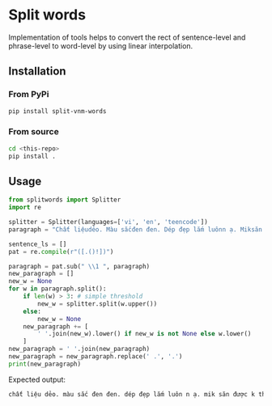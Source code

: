 # Split words
Implementation of tools helps to convert the rect of sentence-level and phrase-level to word-level by using linear interpolation.


## Installation

### From PyPi

```bash 
pip install split-vnm-words
```

### From source
```bash 
cd <this-repo>
pip install .
```

## Usage

```python
from splitwords import Splitter
import re

splitter = Splitter(languages=['vi', 'en', 'teencode'])
paragraph = "Chất liệudẻo. Màu sắcđen đen. Dép đẹp lắm luônn ạ. Miksăn được k thikquá tr. shipperthân thiện"

sentence_ls = []
pat = re.compile(r"([.()!])")

paragraph = pat.sub(" \\1 ", paragraph)
new_paragraph = []
new_w = None
for w in paragraph.split():
    if len(w) > 3: # simple threshold 
        new_w = splitter.split(w.upper())
    else:
        new_w = None
    new_paragraph += [
        ' '.join(new_w).lower() if new_w is not None else w.lower()
    ]
new_paragraph = ' '.join(new_paragraph)
new_paragraph = new_paragraph.replace(' .', '.')
print(new_paragraph)
```
Expected output:
```bash
chất liệu dẻo. màu sắc đen đen. dép đẹp lắm luôn n ạ. mik săn được k thik quá tr. shipper thân thiện
```
